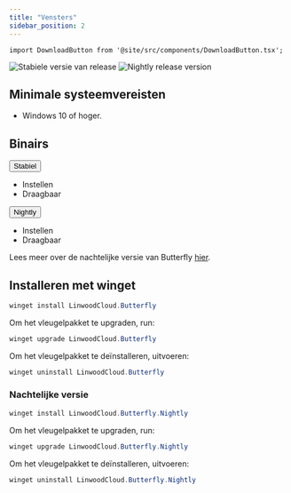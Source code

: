 ```yaml
---
title: "Vensters"
sidebar_position: 2
---
```


```mdx-code-block
import DownloadButton from '@site/src/components/DownloadButton.tsx';
```

![Stabiele versie van release](https://img.shields.io/badge/dynamic/yaml?color=c4840d&label=Stable&query=%24.version&url=https%3A%2F%2Fraw.githubusercontent.com%2FLinwoodCloud%2Fbutterfly%2Fstable%2Fapp%2Fpubspec.yaml&style=for-the-badge) ![Nightly release version](https://img.shields.io/badge/dynamic/yaml?color=f7d28c&label=Nightly&query=%24.version&url=https%3A%2F%2Fraw.githubusercontent.com%2FLinwoodCloud%2Fbutterfly%2Fnightly%2Fapp%2Fpubspec.yaml&style=for-the-badge)

## Minimale systeemvereisten

* Windows 10 of hoger.

## Binairs

<div className="row margin-bottom--lg padding--sm">
<div className="dropdown dropdown--hoverable margin--sm">
  <button className="button button--outline button--info button--lg">Stabiel</button>
  <ul className="dropdown__menu">
    <li>
      <DownloadButton after="/downloads/post-windows" className="dropdown__link" href="https://github.com/LinwoodCloud/butterfly/releases/download/stable/linwood-butterfly-windows-setup.exe">
        Instellen
      </DownloadButton>
    </li>
    <li>
      <DownloadButton after="/downloads/post-windows" className="dropdown__link" href="https://github.com/LinwoodCloud/butterfly/releases/download/stable/linwood-butterfly-windows.zip">
        Draagbaar
      </DownloadButton>
    </li>
  </ul>
</div>
<div className="dropdown dropdown--hoverable margin--sm">
  <button className="button button--outline button--danger button--lg">Nightly</button>
  <ul className="dropdown__menu">
    <li>
      <DownloadButton after="/downloads/post-windows" className="dropdown__link" href="https://github.com/LinwoodCloud/butterfly/releases/download/nightly/linwood-butterfly-windows-setup.exe">
        Instellen
      </DownloadButton>
    </li>
    <li>
      <DownloadButton after="/downloads/post-windows" className="dropdown__link" href="https://github.com/LinwoodCloud/butterfly/releases/download/nightly/linwood-butterfly-windows.zip">
        Draagbaar
      </DownloadButton>
    </li>
  </ul>
</div>
</div>

Lees meer over de nachtelijke versie van Butterfly [hier](/nightly).

## Installeren met winget

```powershell
winget install LinwoodCloud.Butterfly
```

Om het vleugelpakket te upgraden, run:

```powershell
winget upgrade LinwoodCloud.Butterfly
```

Om het vleugelpakket te deïnstalleren, uitvoeren:

```powershell
winget uninstall LinwoodCloud.Butterfly
```

### Nachtelijke versie

```powershell
winget install LinwoodCloud.Butterfly.Nightly
```

Om het vleugelpakket te upgraden, run:

```powershell
winget upgrade LinwoodCloud.Butterfly.Nightly
```

Om het vleugelpakket te deïnstalleren, uitvoeren:

```powershell
winget uninstall LinwoodCloud.Butterfly.Nightly
```
